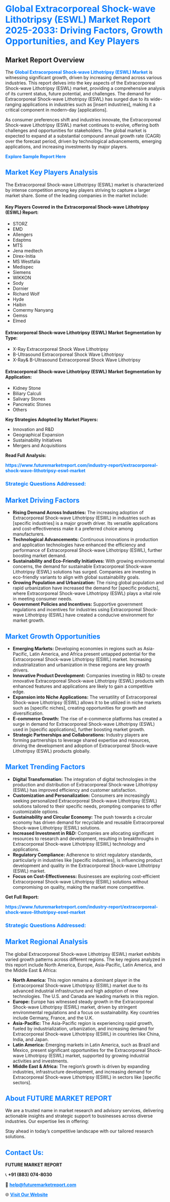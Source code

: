 <h1 style="color: #007BFF;">Global Extracorporeal Shock-wave Lithotripsy (ESWL) Market Report 2025-2033: Driving Factors, Growth Opportunities, and Key Players</h1>

<section id="overview">
<h2>Market Report Overview</h2>
<p>The <a href="https://www.futuremarketreport.com/industry-report/extracorporeal-shock-wave-lithotripsy-eswl-market" style="color: #007BFF; text-decoration: none;"><strong>Global Extracorporeal Shock-wave Lithotripsy (ESWL) Market</strong></a> is witnessing significant growth, driven by increasing demand across various industries. This report delves into the key aspects of the Extracorporeal Shock-wave Lithotripsy (ESWL) market, providing a comprehensive analysis of its current status, future potential, and challenges. The demand for Extracorporeal Shock-wave Lithotripsy (ESWL) has surged due to its wide-ranging applications in industries such as [insert industries], making it a critical component in modern-day [applications].</p>
<p>As consumer preferences shift and industries innovate, the Extracorporeal Shock-wave Lithotripsy (ESWL) market continues to evolve, offering both challenges and opportunities for stakeholders. The global market is expected to expand at a substantial compound annual growth rate (CAGR) over the forecast period, driven by technological advancements, emerging applications, and increasing investments by major players.</p>
</section>

<section id="overview">
<p><a href="https://www.futuremarketreport.com/request-sample/reportId=80452" style="color: #007BFF; text-decoration: none;"><strong>Explore Sample Report Here</strong></a></p>
</section>

<section id="key-players">
<h2 style="color: #007BFF;">Market Key Players Analysis</h2>
<p>The Extracorporeal Shock-wave Lithotripsy (ESWL) market is characterized by intense competition among key players striving to capture a larger market share. Some of the leading companies in the market include:</p>
<h4>Key Players Covered in the Extracorporeal Shock-wave Lithotripsy (ESWL) Report:</h4>
<ul><li>STORZ</li><li>EMD</li><li>Allengers</li><li>Edaptms</li><li>MTS</li><li>Jena medtech</li><li>Direx-Initia</li><li>MS Westfalia</li><li>Medispec</li><li>Siemens</li><li>WIKKON</li><li>Sody</li><li>Dornier</li><li>Richard Wolf</li><li>Hyde</li><li>Haibin</li><li>Comermy Nanyang</li><li>Gemss</li><li>Elmed</li></ul>
<h4>Extracorporeal Shock-wave Lithotripsy (ESWL) Market Segmentation by Type:</h4>
<ul><li>X-Ray Extracorporeal Shock Wave Lithotripsy</li><li>B-Ultrasound Extracorporeal Shock Wave Lithotripsy</li><li>X-Ray&amp; B-Ultrasound Extracorporeal Shock Wave Lithotripsy</li></ul>

<h4>Extracorporeal Shock-wave Lithotripsy (ESWL) Market Segmentation by Application:</h4>
<ul><li>Kidney Stone</li><li>Biliary Calculi</li><li>Salivary Stones</li><li>Pancreatic Stones</li><li>Others</li></ul>
<p><strong>Key Strategies Adopted by Market Players:</strong></p>
<ul>
<li>Innovation and R&D</li>
<li>Geographical Expansion</li>
<li>Sustainability Initiatives</li>
<li>Mergers and Acquisitions</li>
</ul>
</section>

<section>
<p><strong>Read Full Analysis: </strong></p><a href="https://www.futuremarketreport.com/industry-report/extracorporeal-shock-wave-lithotripsy-eswl-market" style="color: #007BFF; text-decoration: none;"><strong>https://www.futuremarketreport.com/industry-report/extracorporeal-shock-wave-lithotripsy-eswl-market</strong></a>
<h3 style="color: #007BFF;">Strategic Questions Addressed:</h3>
</section>

<section id="driving-factors">
<h2 style="color: #007BFF;">Market Driving Factors</h2>
<ul>
<li><strong>Rising Demand Across Industries:</strong> The increasing adoption of Extracorporeal Shock-wave Lithotripsy (ESWL) in industries such as [specific industries] is a major growth driver. Its versatile applications and cost-effectiveness make it a preferred choice among manufacturers.</li>
<li><strong>Technological Advancements:</strong> Continuous innovations in production and application technologies have enhanced the efficiency and performance of Extracorporeal Shock-wave Lithotripsy (ESWL), further boosting market demand.</li>
<li><strong>Sustainability and Eco-Friendly Initiatives:</strong> With growing environmental concerns, the demand for sustainable Extracorporeal Shock-wave Lithotripsy (ESWL) solutions has surged. Companies are investing in eco-friendly variants to align with global sustainability goals.</li>
<li><strong>Growing Population and Urbanization:</strong> The rising global population and rapid urbanization have increased the demand for [specific products], where Extracorporeal Shock-wave Lithotripsy (ESWL) plays a vital role in meeting consumer needs.</li>
<li><strong>Government Policies and Incentives:</strong> Supportive government regulations and incentives for industries using Extracorporeal Shock-wave Lithotripsy (ESWL) have created a conducive environment for market growth.</li>
</ul>
</section>

<section id="growth-opportunities">
<h2 style="color: #007BFF;">Market Growth Opportunities</h2>
<ul>
<li><strong>Emerging Markets:</strong> Developing economies in regions such as Asia-Pacific, Latin America, and Africa present untapped potential for the Extracorporeal Shock-wave Lithotripsy (ESWL) market. Increasing industrialization and urbanization in these regions are key growth drivers.</li>
<li><strong>Innovative Product Development:</strong> Companies investing in R&D to create innovative Extracorporeal Shock-wave Lithotripsy (ESWL) products with enhanced features and applications are likely to gain a competitive edge.</li>
<li><strong>Expansion into Niche Applications:</strong> The versatility of Extracorporeal Shock-wave Lithotripsy (ESWL) allows it to be utilized in niche markets such as [specific niches], creating opportunities for growth and diversification.</li>
<li><strong>E-commerce Growth:</strong> The rise of e-commerce platforms has created a surge in demand for Extracorporeal Shock-wave Lithotripsy (ESWL) used in [specific applications], further boosting market growth.</li>
<li><strong>Strategic Partnerships and Collaborations:</strong> Industry players are forming partnerships to leverage shared expertise and resources, driving the development and adoption of Extracorporeal Shock-wave Lithotripsy (ESWL) products globally.</li>
</ul>
</section>

<section id="trending-factors">
<h2 style="color: #007BFF;">Market Trending Factors</h2>
<ul>
<li><strong>Digital Transformation:</strong> The integration of digital technologies in the production and distribution of Extracorporeal Shock-wave Lithotripsy (ESWL) has improved efficiency and customer satisfaction.</li>
<li><strong>Customization and Personalization:</strong> Consumers are increasingly seeking personalized Extracorporeal Shock-wave Lithotripsy (ESWL) solutions tailored to their specific needs, prompting companies to offer customizable options.</li>
<li><strong>Sustainability and Circular Economy:</strong> The push towards a circular economy has driven demand for recyclable and reusable Extracorporeal Shock-wave Lithotripsy (ESWL) solutions.</li>
<li><strong>Increased Investment in R&D:</strong> Companies are allocating significant resources to research and development, resulting in breakthroughs in Extracorporeal Shock-wave Lithotripsy (ESWL) technology and applications.</li>
<li><strong>Regulatory Compliance:</strong> Adherence to strict regulatory standards, particularly in industries like [specific industries], is influencing product development and quality in the Extracorporeal Shock-wave Lithotripsy (ESWL) market.</li>
<li><strong>Focus on Cost-Effectiveness:</strong> Businesses are exploring cost-efficient Extracorporeal Shock-wave Lithotripsy (ESWL) solutions without compromising on quality, making the market more competitive.</li>
</ul>
</section>

<section>
<p><strong>Get Full Report: </strong></p><a href="https://www.futuremarketreport.com/industry-report/extracorporeal-shock-wave-lithotripsy-eswl-market" style="color: #007BFF; text-decoration: none;"><strong>https://www.futuremarketreport.com/industry-report/extracorporeal-shock-wave-lithotripsy-eswl-market</strong></a>
<h3 style="color: #007BFF;">Strategic Questions Addressed:</h3>
</section>


<section id="regional-analysis">
<h2 style="color: #007BFF;">Market Regional Analysis</h2>
<p>The global Extracorporeal Shock-wave Lithotripsy (ESWL) market exhibits varied growth patterns across different regions. The key regions analyzed in this report include North America, Europe, Asia-Pacific, Latin America, and the Middle East & Africa:</p>
<ul>
<li><strong>North America:</strong> This region remains a dominant player in the Extracorporeal Shock-wave Lithotripsy (ESWL) market due to its advanced industrial infrastructure and high adoption of new technologies. The U.S. and Canada are leading markets in this region.</li>
<li><strong>Europe:</strong> Europe has witnessed steady growth in the Extracorporeal Shock-wave Lithotripsy (ESWL) market, driven by stringent environmental regulations and a focus on sustainability. Key countries include Germany, France, and the U.K.</li>
<li><strong>Asia-Pacific:</strong> The Asia-Pacific region is experiencing rapid growth, fueled by industrialization, urbanization, and increasing demand for Extracorporeal Shock-wave Lithotripsy (ESWL) in countries like China, India, and Japan.</li>
<li><strong>Latin America:</strong> Emerging markets in Latin America, such as Brazil and Mexico, present significant opportunities for the Extracorporeal Shock-wave Lithotripsy (ESWL) market, supported by growing industrial activities and investments.</li>
<li><strong>Middle East & Africa:</strong> The region’s growth is driven by expanding industries, infrastructure development, and increasing demand for Extracorporeal Shock-wave Lithotripsy (ESWL) in sectors like [specific sectors].</li>
</ul>
</section>

<footer>
<h2 style="color: #007BFF;">About FUTURE MARKET REPORT</h2>
<p>We are a trusted name in market research and advisory services, delivering actionable insights and strategic support to businesses across diverse industries. Our expertise lies in offering:</p>

<p>Stay ahead in today’s competitive landscape with our tailored research solutions.</p>

<h2 style="color: #007BFF;">Contact Us:</h2>
<p><strong>FUTURE MARKET REPORT</strong></p>
<p>📞 <strong>+91 (883) 074-8030</strong></p>
<p>📧 <strong><a href="mailto:help@futuremarketreport.com" style="color: #007BFF;">help@futuremarketreport.com</a></strong></p>
<p>🌐 <strong><a href="https://www.futuremarketreport.com/" style="color: #007BFF;">Visit Our Website</a></strong></p>
</footer>